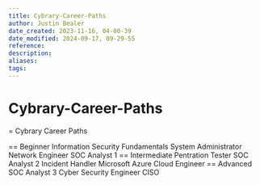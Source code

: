 ```yaml
---
title: Cybrary-Career-Paths
author: Justin Bealer
date_created: 2023-11-16, 04-00-39
date_modified: 2024-09-17, 09-29-55
reference: 
description: 
aliases: 
tags: 
---
```

# Cybrary-Career-Paths
= Cybrary Career Paths

== Beginner
  Information Security Fundamentals
  System Administrator
  Network Engineer
  SOC Analyst 1
== Intermediate
  Pentration Tester
  SOC Analyst 2
  Incident Handler
  Microsoft Azure Cloud Engineer
== Advanced
  SOC Analyst 3
  Cyber Security Engineer
  CISO
